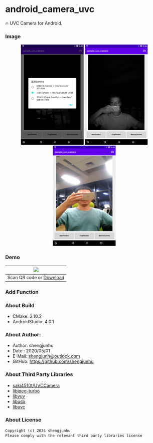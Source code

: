 # android_camera_uvc
🔥 UVC Camera for Android.

### Image
<center class="half">
    <img src="doc/img/screenshot1.png" width="200"/>
    <img src="doc/img/screenshot2.png" width="200"/>
    <img src="doc/img/screenshot3.png" width="200"/>
</center>

### Demo
| <img src="doc/img/qr_apk.png" width="250" /> |
| :--------:                                   |
| Scan QR code or [Download][1]                |

### Add Function


### About Build
* CMake: 3.10.2
* AndroidStudio: 4.0.1

### About Author:
- Author: shengjunhu
- Date  : 2020/05/01
- E-Mail: shengjunh@outlook.com
- GitHub: https://github.com/shengjunhu

### About Third Party Libraries
- [saki4510t/UVCCamera][2]
- [libjpeg-turbo][3]
- [libyuv][4]
- [libusb][5]
- [libuvc][6]

### About License
```
Copyright (c) 2024 shengjunhu
Please comply with the relevant third party libraries license
```

[1]: https://github.com/shengjunhu/android_camera_uvc/raw/main/app/release/android_camera_uvc.apk
[2]: https://github.com/saki4510t/UVCCamera
[3]: https://github.com/libjpeg-turbo/libjpeg-turbo
[4]: https://chromium.googlesource.com/external/libyuv
[5]: https://github.com/libusb/libusb
[6]: https://github.com/libuvc/libuvc

